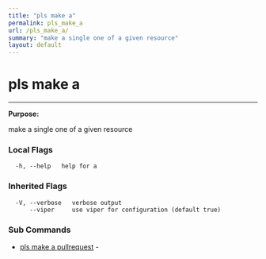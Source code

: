 ```yaml
---
title: "pls make a"
permalink: pls_make_a
url: /pls_make_a/
summary: "make a single one of a given resource"
layout: default
---
```

# pls make a 

---
**Purpose:**

make a single one of a given resource

### Local Flags

```
  -h, --help   help for a
```

### Inherited Flags

```
  -V, --verbose   verbose output
      --viper     use viper for configuration (default true)
```
### Sub Commands

* [pls make a pullrequest](/pls_make_a_pullrequest/)	 - 

